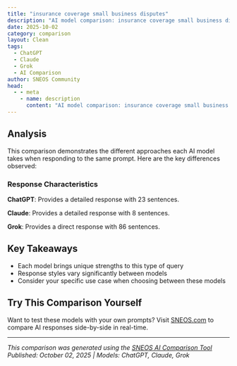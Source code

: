 ```yaml
---
title: "insurance coverage small business disputes"
description: "AI model comparison: insurance coverage small business disputes..."
date: 2025-10-02
category: comparison
layout: Clean
tags:
  - ChatGPT
  - Claude
  - Grok
  - AI Comparison
author: SNEOS Community
head:
  - - meta
    - name: description
      content: "AI model comparison: insurance coverage small business disputes..."
---
```


<ChatComparison
  title="insurance coverage small business disputes"
  prompt="insurance coverage small business disputes"
  :responses='{"ChatGPT": "Insurance coverage for small business disputes typically falls under several types of policies designed to protect the business from financial losses related to legal conflicts. Here\u2019s an overview of common insurance coverages relevant to small business disputes:\n\n1. **Commercial General Liability (CGL) Insurance** \n - Covers claims of bodily injury, property damage, and personal and advertising injury caused by the business operations. \n - Sometimes includes coverage for certain legal disputes involving third-party claims.\n\n2. **Professional Liability Insurance (Errors \u0026 Omissions Insurance)** \n - Protects businesses that provide professional services or advice against claims of negligence, errors, or failure to perform professional duties. \n - Common for consultants, accountants, lawyers, and other service providers.\n\n3. **Employment Practices Liability Insurance (EPLI)** \n - Covers claims related to employment disputes, such as wrongful termination, discrimination, harassment, and other employee-related issues. \n - Important for businesses with employees.\n\n4. **Directors and Officers (D\u0026O) Liability Insurance** \n - Protects the personal assets of directors and officers in the event they are sued for wrongful acts in managing the company. \n - Relevant if disputes involve company management.\n\n5. **Cyber Liability Insurance** \n - Covers liabilities arising from data breaches and cyber incidents that may lead to legal disputes.\n\n6. **Commercial Property Insurance** \n - While primarily covering physical assets, some policies include limited coverage for business interruption claims related to disputes.\n\n### Tips for Small Businesses Dealing with Disputes and Insurance:\n\n- **Review Your Policies Carefully:** Understand what types of disputes are covered under your existing policies. Many policies exclude certain dispute types or require specific endorsements. \n- **Consider Specialty Coverage:** Depending on your industry, you may need specialized policies tailored to the types of legal risks you face. \n- **Legal Expense Coverage:** Some policies offer coverage for legal defense costs even if the claim is groundless, helping to mitigate expensive litigation. \n- **Consult a Broker or Attorney:** Insurance brokers or legal professionals can help assess your risk exposure and recommend appropriate coverages.\n\nIf you have a specific type of dispute or insurance policy in mind, I can provide more detailed information.", "Claude": "# Small Business Insurance Coverage Disputes\n\n## Common Types of Coverage Disputes\n\n### **Property Insurance**\n- Denied claims for business property damage\n- Disputes over actual cash value vs. replacement cost\n- Business interruption/loss of income claims\n- Inventory and equipment coverage disagreements\n\n### **General Liability**\n- Product liability claim denials\n- Professional liability coverage gaps\n- Customer injury claims\n- Advertising injury disputes\n\n### **Workers\u0027 Compensation**\n- Coverage for independent contractors vs. employees\n- Workplace injury claim denials\n- Premium calculation disputes\n\n## Common Reasons for Disputes\n\n### **Policy Interpretation**\n- Ambiguous policy language\n- Exclusions and limitations\n- Coverage limits and deductibles\n- Policy effective dates\n\n### **Claim Handling Issues**\n- Inadequate investigation\n- Delayed claim processing\n- Lowball settlement offers\n- Bad faith practices by insurers\n\n### **Coverage Gaps**\n- Underinsurance for business assets\n- Missing cyber liability coverage\n- Inadequate business interruption limits\n- Employment practices liability gaps\n\n## Steps to Resolve Disputes\n\n### **1. Document Everything**\n- Keep detailed records of all communications\n- Photograph damage or incidents\n- Maintain financial records showing losses\n- Save all policy documents and correspondence\n\n### **2. Review Your Policy Thoroughly**\n- Understand coverage limits and exclusions\n- Check policy definitions\n- Review claim filing requirements and deadlines\n- Identify applicable coverage sections\n\n### **3. Work with Your Insurance Agent/Broker**\n- Discuss the dispute with your agent\n- Request clarification on coverage\n- Ask for assistance in claim negotiations\n- Consider switching carriers if necessary\n\n### **4. Internal Insurance Company Appeals**\n- File formal appeals with the insurer\n- Request supervisor review\n- Provide additional documentation\n- Follow company complaint procedures\n\n### **5. External Resolution Options**\n- **State Insurance Department**: File complaints with regulators\n- **Mediation**: Use neutral third-party mediators\n- **Arbitration**: Binding dispute resolution process\n- **Legal Action**: Consult with insurance coverage attorneys\n\n## Prevention Strategies\n\n### **Policy Selection**\n- Work with experienced commercial insurance brokers\n- Conduct annual coverage reviews\n- Ensure adequate coverage limits\n- Understand all policy exclusions\n\n### **Risk Management**\n- Implement safety protocols\n- Maintain proper documentation\n- Regular equipment maintenance\n- Employee training programs\n\n### **Claims Management**\n- Report claims promptly\n- Cooperate fully with investigations\n- Keep detailed incident records\n- Don\u0027t admit fault prematurely\n\n## When to Seek Legal Help\n\nConsider consulting an attorney when:\n- Claims are wrongfully denied\n- Settlement offers are unreasonably low\n- Bad faith practices are suspected\n- Complex coverage issues arise\n- Large financial losses are involved\n\n## Resources for Small Businesses\n\n- **SCORE**: Free business mentoring on insurance matters\n- **Small Business Administration (SBA)**: Insurance guidance resources\n- **State Bar Associations**: Lawyer referral services\n- **Industry Trade Associations**: Specialized insurance advice\n\nWould you like me to elaborate on any specific aspect of insurance coverage disputes or discuss a particular type of coverage issue?", "Grok": "When it comes to insurance coverage for small business disputes, the specific coverage available depends on the type of insurance policy a business has and the nature of the dispute. Below are some key points to consider regarding insurance coverage for small business disputes, common types of disputes, and relevant insurance policies:\n\n### 1. **Common Types of Small Business Disputes**\nSmall business disputes can arise from various issues, including:\n- **Contractual disputes**: Disagreements with clients, vendors, or suppliers over contracts or agreements.\n- **Employment disputes**: Issues with employees, such as wrongful termination, discrimination, or harassment claims.\n- **Property damage or loss**: Damage to business property due to natural disasters, theft, or vandalism.\n- **Liability claims**: Lawsuits from customers or third parties claiming injury or harm caused by the business (e.g., slip-and-fall accidents).\n- **Intellectual property disputes**: Conflicts over trademarks, copyrights, or patents.\n- **Professional errors or negligence**: Claims of mistakes or negligence in services provided (common in consulting, legal, or medical fields).\n\n### 2. **Types of Insurance Coverage for Disputes**\nDifferent types of business insurance policies can provide coverage for specific disputes or legal issues. Here are the most relevant ones:\n\n#### a. **General Liability Insurance (GLI)**\n- **Covers**: Bodily injury, property damage, and personal/advertising injury (e.g., slander, libel) caused by the business.\n- **Relevant Disputes**: Customer lawsuits for accidents on business premises or harm caused by products/services.\n- **Limitations**: Typically does not cover contractual disputes, employee disputes, or professional errors.\n\n#### b. **Professional Liability Insurance (Errors \u0026 Omissions - E\u0026O)**\n- **Covers**: Claims of negligence, mistakes, or failure to deliver professional services as promised.\n- **Relevant Disputes**: Lawsuits from clients alleging errors in consulting, design, or other professional services.\n- **Limitations**: Does not cover general liability claims or intentional acts.\n\n#### c. **Employment Practices Liability Insurance (EPLI)**\n- **Covers**: Legal costs and damages related to employment disputes, such as wrongful termination, discrimination, harassment, or retaliation claims.\n- **Relevant Disputes**: Employee lawsuits against the business.\n- **Limitations**: May exclude wage and hour claims (e.g., overtime disputes) depending on the policy.\n\n#### d. **Commercial Property Insurance**\n- **Covers**: Damage to business property due to fire, theft, vandalism, or natural disasters.\n- **Relevant Disputes**: Claims related to property loss or damage; may include business interruption coverage for lost income during repairs.\n- **Limitations**: Does not cover disputes unrelated to physical property (e.g., lawsuits or contract issues).\n\n#### e. **Directors and Officers Insurance (D\u0026O)**\n- **Covers**: Legal defense costs and damages for claims against business owners, directors, or officers for alleged wrongful acts in managing the company.\n- **Relevant Disputes**: Lawsuits by shareholders, employees, or third parties against leadership for mismanagement or misconduct.\n- **Limitations**: Typically applies to larger businesses or those with multiple stakeholders.\n\n#### f. **Business Interruption Insurance**\n- **Covers**: Lost income and operating expenses during a period when the business cannot operate due to a covered event (e.g., natural disaster).\n- **Relevant Disputes**: Disputes with insurers over coverage for lost revenue during shutdowns.\n- **Limitations**: Often tied to property insurance and may not cover pandemics or non-physical damage unless specified.\n\n#### g. **Cyber Liability Insurance**\n- **Covers**: Costs related to data breaches, cyberattacks, or online disputes, including legal fees and customer notifications.\n- **Relevant Disputes**: Claims from customers or partners due to data theft or privacy violations.\n- **Limitations**: May not cover all types of cyber incidents; specific policy terms apply.\n\n### 3. **Steps to Handle Insurance Coverage for Disputes**\n1. **Review Your Policy**: Carefully read your insurance policies to understand what is covered and excluded. Pay attention to coverage limits, deductibles, and filing deadlines.\n2. **Document the Dispute**: Keep detailed records of the dispute, including contracts, emails, invoices, and any evidence of damage or loss.\n3. **Notify Your Insurer**: Contact your insurance provider as soon as possible to report the dispute or claim. Delayed notification can result in denial of coverage.\n4. **Work with Legal Counsel**: For complex disputes, consult an attorney who specializes in business law or insurance claims to help navigate the process.\n5. **File a Claim**: Submit all required documentation to your insurer and follow their process for claims or disputes.\n6. **Appeal Denials**: If coverage is denied, review the denial letter, gather additional evidence, and appeal the decision if necessary. Legal assistance may be helpful.\n\n### 4. **Common Exclusions and Limitations**\nInsurance policies often exclude certain types of disputes or damages. Common exclusions include:\n- Intentional acts or fraud by the business owner.\n- Contractual disputes (unless explicitly covered by a specific policy).\n- Wage and hour disputes under EPLI (in some cases).\n- Wear and tear or gradual deterioration of property.\n- Pre-existing conditions or known risks not disclosed when purchasing the policy.\n\n### 5. **Tips for Small Businesses**\n- **Assess Your Risks**: Identify the most likely disputes for your industry (e.g., customer lawsuits for retail, professional errors for consultants) and purchase appropriate coverage.\n- **Bundle Policies**: Consider a Business Owner\u2019s Policy (BOP), which often combines general liability, property, and business interruption insurance at a lower cost.\n- **Work with an Agent**: An experienced insurance broker can help tailor coverage to your needs and explain policy details.\n- **Regularly Update Coverage**: As your business grows or changes, revisit your insurance needs to ensure adequate protection.\n- **Implement Preventative Measures**: Reduce disputes by using clear contracts, maintaining safe premises, training employees, and complying with laws.\n\n### 6. **Disputes with Insurers**\nIf you believe your insurer wrongfully denied a claim for a dispute, you can:\n- Request a detailed explanation of the denial.\n- Provide additional evidence or documentation to support your claim.\n- File a complaint with your state\u2019s insurance department if the issue persists.\n- Seek legal assistance to challenge the denial or negotiate a settlement.\n\nNavigating insurance coverage for small business disputes can be complex, so it\u2019s critical to understand your policies and seek professional advice when needed. If you have a specific dispute or insurance policy in mind, feel free to provide more details, and I can offer more tailored guidance."}' 
  published-date="01:48"
/>

## Analysis

This comparison demonstrates the different approaches each AI model takes when responding to the same prompt. Here are the key differences observed:

### Response Characteristics

**ChatGPT**: Provides a detailed response with 23 sentences. 

**Claude**: Provides a detailed response with 8 sentences. 

**Grok**: Provides a direct response with 86 sentences. 

## Key Takeaways

- Each model brings unique strengths to this type of query
- Response styles vary significantly between models
- Consider your specific use case when choosing between these models

## Try This Comparison Yourself

Want to test these models with your own prompts? Visit [SNEOS.com](https://sneos.com) to compare AI responses side-by-side in real-time.

---

*This comparison was generated using the [SNEOS AI Comparison Tool](https://sneos.com)*
*Published: October 02, 2025 | Models: ChatGPT, Claude, Grok*
